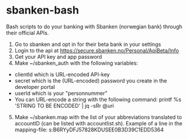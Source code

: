 # sbanken-bash
Bash scripts to do your banking with Sbanken (norwegian bank) through their official APIs.

1. Go to sbanken and opt in for their beta bank in your settings
2. Login to the api at https://secure.sbanken.no/Personal/ApiBeta/Info
3. Get your API key and app password
4. Make ~/sbanken_auth with the following variables:
  * clientId which is URL-encoded API-key
  * secret which is the (URL-encoded) password you create in the developer portal
  * userId which is your "personnummer"
  * You can URL-encode a string with the following command: printf %s 'STRING TO BE ENCODED' | jq -sRr @uri
5. Make ~/sbanken.map with the list of your abbreviations translated to accountID (can be listed with accountlist.sh). Example of a line in the mapping-file: s:B6RYyDFJ57828KDUSEE0B3D39C1EDD5364

